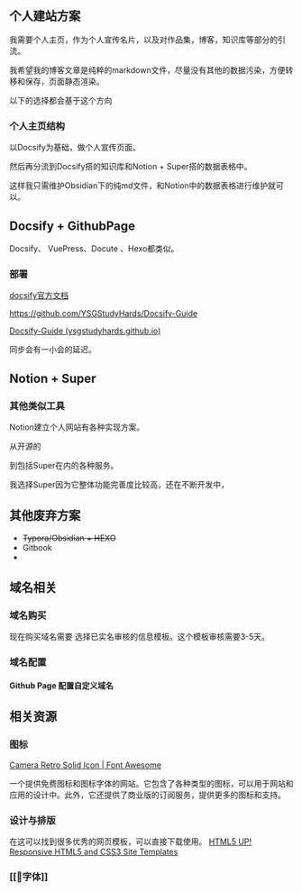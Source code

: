 
## 个人建站方案

我需要个人主页，作为个人宣传名片，以及对作品集，博客，知识库等部分的引流。

我希望我的博客文章是纯粹的markdown文件，尽量没有其他的数据污染，方便转移和保存，页面静态渲染。

以下的选择都会基于这个方向

### 个人主页结构
以Docsify为基础，做个人宣传页面。

然后再分流到Docsify搭的知识库和Notion + Super搭的数据表格中。

这样我只需维护Obsidian下的纯md文件，和Notion中的数据表格进行维护就可以。

## Docsify + GithubPage
Docsify、 VuePress、Docute 、Hexo都类似。

### 部署
[docsify官方文档](https://docsify.js.org/#/zh-cn/)

https://github.com/YSGStudyHards/Docsify-Guide

[Docsify-Guide (ysgstudyhards.github.io)](https://ysgstudyhards.github.io/Docsify-Guide/#/)

同步会有一小会的延迟。



## Notion + Super




### 其他类似工具

Notion建立个人网站有各种实现方案。

从开源的

到包括Super在内的各种服务。

我选择Super因为它整体功能完善度比较高，还在不断开发中，

## 其他废弃方案

- ~~Typora/Obsidian + HEXO~~
- Gitbook
- 



## 域名相关
### 域名购买

现在购买域名需要 选择已实名审核的信息模板。这个模板审核需要3-5天。

### 域名配置
#### Github Page 配置自定义域名


## 相关资源

### 图标
[Camera Retro Solid Icon | Font Awesome](https://fontawesome.com/)

一个提供免费图标和图标字体的网站。它包含了各种类型的图标，可以用于网站和应用的设计中。此外，它还提供了商业版的订阅服务，提供更多的图标和支持。

### 设计与排版

在这可以找到很多优秀的网页模板，可以直接下载使用。 [HTML5 UP! Responsive HTML5 and CSS3 Site Templates](https://html5up.net/)

### [[🍴字体]]

